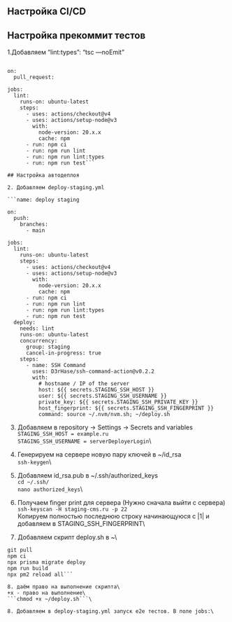 ## Настройка CI/CD

## Настройка прекоммит тестов

1.Добавляем “lint:types”: “tsc —noEmit”

```name: Pull requests check

on:
  pull_request:

jobs:
  lint:
    runs-on: ubuntu-latest
    steps:
      - uses: actions/checkout@v4
      - uses: actions/setup-node@v3
        with:
          node-version: 20.x.x
          cache: npm
      - run: npm ci
      - run: npm run lint
      - run: npm run lint:types
      - run: npm run test```

## Настройка автодеплоя

2. Добавляем deploy-staging.yml

```name: deploy staging

on:
  push:
    branches:
      - main

jobs:
  lint:
    runs-on: ubuntu-latest
    steps:
      - uses: actions/checkout@v4
      - uses: actions/setup-node@v3
        with:
          node-version: 20.x.x
          cache: npm
      - run: npm ci
      - run: npm run lint
      - run: npm run lint:types
      - run: npm run test
  deploy:
    needs: lint
    runs-on: ubuntu-latest
    concurrency:
      group: staging
      cancel-in-progress: true
    steps:
      - name: SSH Command
        uses: D3rHase/ssh-command-action@v0.2.2
        with:
          # hostname / IP of the server
          host: ${{ secrets.STAGING_SSH_HOST }}
          user: ${{ secrets.STAGING_SSH_USERNAME }}
          private_key: ${{ secrets.STAGING_SSH_PRIVATE_KEY }}
          host_fingerprint: ${{ secrets.STAGING_SSH_FINGERPRINT }}
          command: source ~/.nvm/nvm.sh; ~/deploy.sh
```

3. Добавляем в repository → Settings → Secrets and variables\
```STAGING_SSH_HOST = example.ru```\
```STAGING_SSH_USERNAME = serverDeployerLogin```\

4. Генерируем на сервере новую пару ключей в ~/id_rsa\
```ssh-keygen```\

5. Добавляем id_rsa.pub  в ~/.ssh/authorized_keys\
```cd ~/.ssh/```\
```nano authorized_keys```\

6. Получаем finger print для сервера (Нужно сначала выйти с сервера)
```ssh-keyscan -H staging-cms.ru -p 22```\
Копируем полностью последнюю строку начинающуюся с |1| и добавляем в STAGING_SSH_FINGERPRINT\

7. Добавляем скрипт deploy.sh в ~\
```cd ./core
git pull
npm ci
npx prisma migrate deploy
npm run build
npx pm2 reload all```

8. даём право на выполнение скрипта\
+x - право на выполнение\
```chmod +x ~/deploy.sh```\

8. Добавляем в deploy-staging.yml запуск e2e тестов. В поле jobs:\
